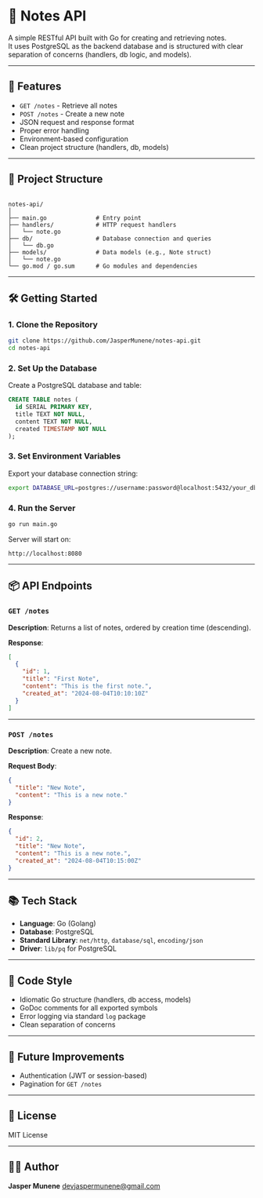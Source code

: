 # 📝 Notes API

A simple RESTful API built with Go for creating and retrieving notes.  
It uses PostgreSQL as the backend database and is structured with clear separation of concerns (handlers, db logic, and models).

---

## 🚀 Features

- `GET /notes` - Retrieve all notes
- `POST /notes` - Create a new note
- JSON request and response format
- Proper error handling
- Environment-based configuration
- Clean project structure (handlers, db, models)

---

## 📁 Project Structure

```

notes-api/
│
├── main.go              # Entry point
├── handlers/            # HTTP request handlers
│   └── note.go
├── db/                  # Database connection and queries
│   └── db.go
├── models/              # Data models (e.g., Note struct)
│   └── note.go
└── go.mod / go.sum      # Go modules and dependencies

````

---

## 🛠️ Getting Started

### 1. Clone the Repository
```bash
git clone https://github.com/JasperMunene/notes-api.git
cd notes-api
````

### 2. Set Up the Database

Create a PostgreSQL database and table:

```sql
CREATE TABLE notes (
  id SERIAL PRIMARY KEY,
  title TEXT NOT NULL,
  content TEXT NOT NULL,
  created TIMESTAMP NOT NULL
);
```

### 3. Set Environment Variables

Export your database connection string:

```bash
export DATABASE_URL=postgres://username:password@localhost:5432/your_db
```

### 4. Run the Server

```bash
go run main.go
```

Server will start on:

```
http://localhost:8080
```

---

## 📦 API Endpoints

### `GET /notes`

**Description**: Returns a list of notes, ordered by creation time (descending).

**Response**:

```json
[
  {
    "id": 1,
    "title": "First Note",
    "content": "This is the first note.",
    "created_at": "2024-08-04T10:10:10Z"
  }
]
```

---

### `POST /notes`

**Description**: Create a new note.

**Request Body**:

```json
{
  "title": "New Note",
  "content": "This is a new note."
}
```

**Response**:

```json
{
  "id": 2,
  "title": "New Note",
  "content": "This is a new note.",
  "created_at": "2024-08-04T10:15:00Z"
}
```

---

## 📚 Tech Stack

* **Language**: Go (Golang)
* **Database**: PostgreSQL
* **Standard Library**: `net/http`, `database/sql`, `encoding/json`
* **Driver**: `lib/pq` for PostgreSQL

---

## 🧼 Code Style

* Idiomatic Go structure (handlers, db access, models)
* GoDoc comments for all exported symbols
* Error logging via standard `log` package
* Clean separation of concerns

---

## 🧪 Future Improvements
* Authentication (JWT or session-based)
* Pagination for `GET /notes`

---

## 📄 License

MIT License

---

## 👨‍💻 Author

**Jasper Munene**
[devjaspermunene@gmail.com](mailto:devjaspermunene@gmail.com)

```
